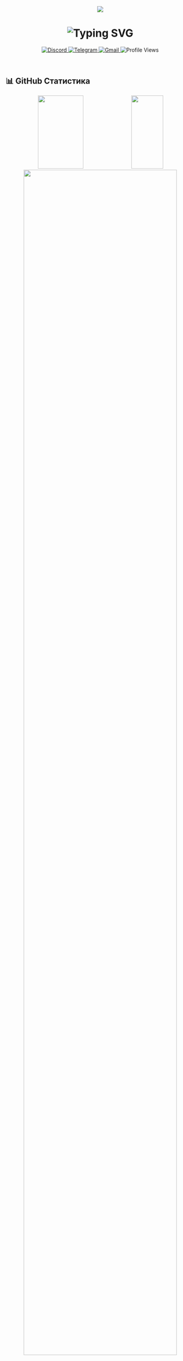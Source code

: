 <div align="center">
  <img src="https://capsule-render.vercel.app/api?type=waving&color=gradient&height=200&section=header&text=CodeDestroyer&fontSize=80&fontAlignY=35&animation=fadeIn&fontColor=white" />
</div>

<h1 align="center">
  <img src="https://readme-typing-svg.herokuapp.com?font=Fira+Code&size=30&duration=3000&pause=1000&color=F75C7E&center=true&vCenter=true&width=600&lines=Full-Stack+разработчик;Энтузиаст+компьютерных+наук;Творец+инновационных+решений" alt="Typing SVG" />
</h1>

<p align="center">
  <a href="https://discord.com/">
    <img src="https://img.shields.io/badge/Discord-%237289DA.svg?style=for-the-badge&logo=discord&logoColor=white" alt="Discord"/>
  </a>
  <a href="https://t.me/">
    <img src="https://img.shields.io/badge/Telegram-2CA5E0?style=for-the-badge&logo=telegram&logoColor=white" alt="Telegram"/>
  </a>
  <a href="mailto:vadimkapro0123@gmail.com">
    <img src="https://img.shields.io/badge/Gmail-D14836?style=for-the-badge&logo=gmail&logoColor=white" alt="Gmail"/>
  </a>
  <img src="https://komarev.com/ghpvc/?username=vadimx-stack&style=for-the-badge&color=blueviolet" alt="Profile Views"/>
</p>

<br>

## 📊 GitHub Статистика

<div align="center">
  <img width="49%" height="195px" src="https://github-readme-stats.vercel.app/api?username=vadimx-stack&show_icons=true&count_private=true&hide_border=true&title_color=00bfbf&icon_color=00bfbf&text_color=c9d1d9&bg_color=0d1117" /> 
  <img width="41%" height="195px" src="https://github-readme-stats.vercel.app/api/top-langs/?username=vadimx-stack&layout=compact&hide_border=true&title_color=00bfbf&text_color=00bfbf&bg_color=0d1117" />
  <img width="90%" src="https://github-profile-trophy.vercel.app/?username=vadimx-stack&theme=radical&no-frame=true&row=1&column=7" />
</div>

<br>

## 🚀 Обо мне

```python
class CodeDestroyer:
    def __init__(self):
        self.name = "CodeDestroyer"
        self.role = "Full-Stack Разработчик"
        self.language_spoken = ["ru_RU", "en_US"]
        self.interests = ["Разработка программного обеспечения", 
                         "Машинное обучение", 
                         "Кибербезопасность"]
        
    def say_hi(self):
        print("Спасибо за посещение моего профиля! Давайте создадим что-то удивительное вместе!")

me = CodeDestroyer()
me.say_hi()
```

<br>

## 🛠️ Технический стек

<div align="center">
  <table>
    <tr>
      <td valign="top" width="33%">
        <h3 align="center">Языки программирования</h3>
        <div align="center">  
          <a href="https://www.python.org/" target="_blank">
            <img src="https://img.shields.io/badge/Python-3776AB?style=for-the-badge&logo=python&logoColor=white" alt="Python" />
          </a>  
          <a href="https://en.wikipedia.org/wiki/C%2B%2B" target="_blank">
            <img src="https://img.shields.io/badge/C++-00599C?style=for-the-badge&logo=c%2B%2B&logoColor=white" alt="C++" />
          </a>  
          <a href="https://dotnet.microsoft.com/languages/csharp" target="_blank">
            <img src="https://img.shields.io/badge/C%23-239120?style=for-the-badge&logo=c-sharp&logoColor=white" alt="C#" />
          </a>  
        </div>
      </td>
      <td valign="top" width="33%">
        <h3 align="center">Фреймворки</h3>
        <div align="center">
          <a href="https://www.djangoproject.com/" target="_blank">
            <img src="https://img.shields.io/badge/Django-092E20?style=for-the-badge&logo=django&logoColor=white" alt="Django" />
          </a>
          <a href="https://dotnet.microsoft.com/" target="_blank">
            <img src="https://img.shields.io/badge/.NET-512BD4?style=for-the-badge&logo=dotnet&logoColor=white" alt=".NET" />
          </a>
          <a href="https://www.qt.io/" target="_blank">
            <img src="https://img.shields.io/badge/Qt-41CD52?style=for-the-badge&logo=qt&logoColor=white" alt="Qt" />
          </a>
        </div>
      </td>
      <td valign="top" width="33%">
        <h3 align="center">Инструменты</h3>
        <div align="center">
          <a href="https://git-scm.com/" target="_blank">
            <img src="https://img.shields.io/badge/Git-F05032?style=for-the-badge&logo=git&logoColor=white" alt="Git" />
          </a>
          <a href="https://www.docker.com/" target="_blank">
            <img src="https://img.shields.io/badge/Docker-2496ED?style=for-the-badge&logo=docker&logoColor=white" alt="Docker" />
          </a>
          <a href="https://code.visualstudio.com/" target="_blank">
            <img src="https://img.shields.io/badge/VSCode-007ACC?style=for-the-badge&logo=visual-studio-code&logoColor=white" alt="VSCode" />
          </a>
        </div>
      </td>
    </tr>
  </table>
</div>

<br>

## 📈 Активность

<div align="center">
  <img src="https://github-readme-activity-graph.vercel.app/graph?username=vadimx-stack&theme=react-dark&hide_border=true" width="100%"/>
</div>

<br>

<div align="center">
  <img src="https://capsule-render.vercel.app/api?type=waving&color=gradient&height=120&section=footer" width="100%"/>
</div> 

